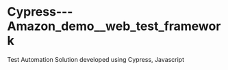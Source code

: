 # Cypress---Amazon_demo__web_test_framework
Test Automation Solution developed using Cypress, Javascript
